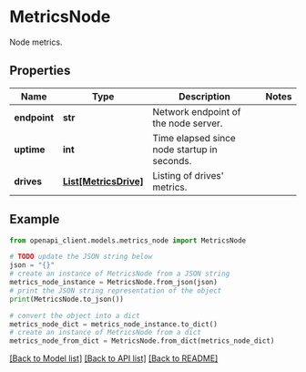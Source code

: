 # MetricsNode

Node metrics.

## Properties

Name | Type | Description | Notes
------------ | ------------- | ------------- | -------------
**endpoint** | **str** | Network endpoint of the node server. | 
**uptime** | **int** | Time elapsed since node startup in seconds. | 
**drives** | [**List[MetricsDrive]**](MetricsDrive.md) | Listing of drives&#39; metrics. | 

## Example

```python
from openapi_client.models.metrics_node import MetricsNode

# TODO update the JSON string below
json = "{}"
# create an instance of MetricsNode from a JSON string
metrics_node_instance = MetricsNode.from_json(json)
# print the JSON string representation of the object
print(MetricsNode.to_json())

# convert the object into a dict
metrics_node_dict = metrics_node_instance.to_dict()
# create an instance of MetricsNode from a dict
metrics_node_from_dict = MetricsNode.from_dict(metrics_node_dict)
```
[[Back to Model list]](../README.md#documentation-for-models) [[Back to API list]](../README.md#documentation-for-api-endpoints) [[Back to README]](../README.md)


